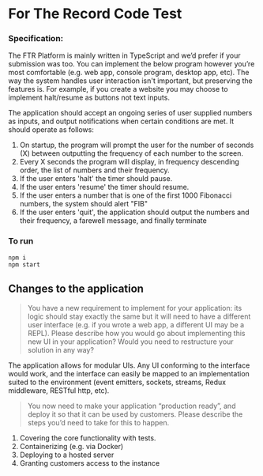 # For The Record Code Test

### Specification: 

The FTR Platform is mainly written in TypeScript and we’d prefer if your submission was too. You can implement the below program however you’re most comfortable (e.g. web app, console program, desktop app, etc). The way the system handles user interaction isn't important, but preserving the features is. For example, if you create a website you may choose to implement halt/resume as buttons not text inputs.

The application should accept an ongoing series of user supplied numbers as inputs, and output notifications when certain conditions are met. It should operate as follows:

1. On startup, the program will prompt the user for the number of seconds (X) between outputting the frequency of each number to the screen.
2. Every X seconds the program will display, in frequency descending order, the list of numbers and their frequency.
3. If the user enters 'halt' the timer should pause.
4. If the user enters 'resume' the timer should resume.
5. If the user enters a number that is one of the first 1000 Fibonacci numbers, the system should alert "FIB"
6. If the user enters 'quit', the application should output the numbers and their frequency, a farewell message, and finally terminate

### To run

```
npm i
npm start
```

## Changes to the application

> You have a new requirement to implement for your application: its logic should stay exactly the same but it will need to have a different user interface (e.g. if you wrote a web app, a different UI may be a REPL). Please describe how you would go about implementing this new UI in your application? Would you need to restructure your solution in any way?

The application allows for modular UIs. Any UI conforming to the interface would work, and the interface can easily be mapped to an implementation suited to the environment (event emitters, sockets, streams, Redux middleware, RESTful http, etc).

> You now need to make your application “production ready”, and deploy it so that it can be used by customers. Please describe the steps you’d need to take for this to happen.

1. Covering the core functionality with tests.
2. Containerizing (e.g. via Docker) 
3. Deploying to a hosted server
4. Granting customers access to the instance